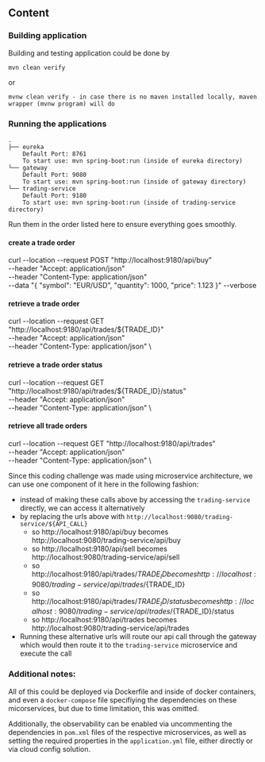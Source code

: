 ## Content

### Building application
Building and testing application could be done by
```shell
mvn clean verify
```
or 
```
mvnw clean verify - in case there is no maven installed locally, maven wrapper (mvnw program) will do
```

### Running the applications
```
.
├── eureka
    Default Port: 8761
    To start use: mvn spring-boot:run (inside of eureka directory)
└── gateway
    Default Port: 9080
    To start use: mvn spring-boot:run (inside of gateway directory)
└── trading-service
    Default Port: 9180
    To start use: mvn spring-boot:run (inside of trading-service directory)

```
Run them in the order listed here to ensure everything goes smoothly.

#### create a trade order
curl --location --request POST "http://localhost:9180/api/buy" \
--header "Accept: application/json" \
--header "Content-Type: application/json" \
--data "{
\"symbol\": "EUR/USD",
\"quantity\": 1000,
\"price\": 1.123
}" --verbose

#### retrieve a trade order
curl --location --request GET "http://localhost:9180/api/trades/${TRADE_ID}" \
--header "Accept: application/json" \
--header "Content-Type: application/json" \

#### retrieve a trade order status
curl --location --request GET "http://localhost:9180/api/trades/${TRADE_ID}/status" \
--header "Accept: application/json" \
--header "Content-Type: application/json" \

#### retrieve all trade orders
curl --location --request GET "http://localhost:9180/api/trades" \
--header "Accept: application/json" \
--header "Content-Type: application/json" \

Since this coding challenge was made using microservice architecture, we can use one component of it here in the following fashion:
* instead of making these calls above by accessing the `trading-service` directly, we can access it alternatively 
* by replacing the urls above with `http://localhost:9080/trading-service/${API_CALL}`
  * so http://localhost:9180/api/buy becomes http://localhost:9080/trading-service/api/buy
  * so http://localhost:9180/api/sell becomes http://localhost:9080/trading-service/api/sell
  * so http://localhost:9180/api/trades/${TRADE_ID} becomes http://localhost:9080/trading-service/api/trades/${TRADE_ID}
  * so http://localhost:9180/api/trades/${TRADE_ID}/status becomes http://localhost:9080/trading-service/api/trades/${TRADE_ID}/status
  * so http://localhost:9180/api/trades becomes http://localhost:9080/trading-service/api/trades
* Running these alternative urls will route our api call through the gateway which would then route it to the `trading-service` microservice and execute the call 

### Additional notes:
All of this could be deployed via Dockerfile and inside of docker containers, and even a `docker-compose` file specifiying the dependencies on these micorservices,
but due to time limitation, this was omitted.

Additionally, the observability can be enabled via uncommenting the dependencies in `pom.xml` files of the respective microservices,
as well as setting the required properties in the `application.yml` file, either directly or via cloud config solution.